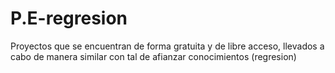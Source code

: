# P.E-regresion
Proyectos que se encuentran de forma gratuita y de libre acceso, llevados a cabo de manera similar con tal de  afianzar  conocimientos (regresion)

